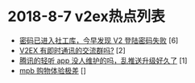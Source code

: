 # 2018-8-7 v2ex热点列表

+ [密码已进入社工库，今早发现 V2 登陆密码失败](https://www.v2ex.com/t/477462#reply6) [6]
+ [V2EX 有即时通讯的交流群吗?](https://www.v2ex.com/t/477463#reply2) [2]
+ [腾讯的轻听 app 没人维护的吗，乱推送升级好久了](https://www.v2ex.com/t/477461#reply1) [1]
+ [mpb 购物体验极差](https://www.v2ex.com/t/477464#reply0) []
